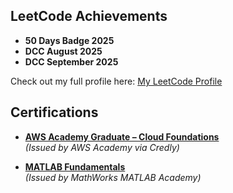 ## LeetCode Achievements  

- **50 Days Badge 2025**
- **DCC August 2025**
- **DCC September 2025**

Check out my full profile here: [My LeetCode Profile](https://leetcode.com/u/CKpn7XWKGi/)

## Certifications

- [**AWS Academy Graduate – Cloud Foundations**](https://www.credly.com/badges/f0d2f2a3-860b-48c6-a7a7-a4b0fd213cfd/public_url)  
  *(Issued by AWS Academy via Credly)*

- [**MATLAB Fundamentals**](https://matlabacademy.mathworks.com/progress/share/certificate.html?id=2c65b8cb-ad3f-4562-8620-7b1769f91e2b&)  
  *(Issued by MathWorks MATLAB Academy)*
